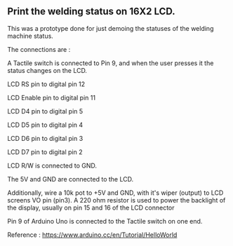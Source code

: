 ## Print the welding status on 16X2 LCD.

This was a prototype done for just demoing the statuses of the welding machine status.

The connections are :

A Tactile switch is connected to Pin 9, and when the user presses it
the status changes on the LCD.


LCD RS pin to digital pin 12

LCD Enable pin to digital pin 11

LCD D4 pin to digital pin 5

LCD D5 pin to digital pin 4

LCD D6 pin to digital pin 3

LCD D7 pin to digital pin 2

LCD R/W is connected to GND.

The 5V and GND are connected to the LCD.

Additionally, wire a 10k pot to +5V and GND, with it's wiper (output) to LCD screens VO pin (pin3). A 220 ohm resistor is used to power the backlight of the display, usually on pin 15 and 16 of the LCD connector


Pin 9 of Arduino Uno is connected to the Tactile switch on one end.

Reference : 
https://www.arduino.cc/en/Tutorial/HelloWorld
